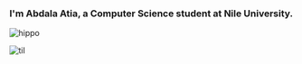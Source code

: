 ### I'm Abdala Atia, a Computer Science student at Nile University.


![hippo]([https://media3.giphy.com/media/aUovxH8Vf9qDu/giphy.gif](https://cdn.pixabay.com/animation/2024/05/16/21/45/21-45-34-3_512.gif))

![til]([https://raw.githubusercontent.com/hashrocket/hr-til/master/app/assets/images/banner.png](https://cdn.pixabay.com/animation/2024/05/16/21/45/21-45-34-3_512.gif))
